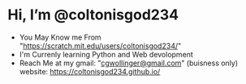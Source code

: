 # Hi, I’m @coltonisgod234
- You May Know me From "https://scratch.mit.edu/users/coltonisgod234/"
- I'm Currenly learning Python and Web devolopment
- Reach Me at my gmail: "cgwollinger@gmail.com" (buisness only)
website: https://coltonisgod234.github.io/
<!---
coltonisgod234/coltonisgod234 is a ✨ special ✨ repository because its `README.md` (this file) appears on your GitHub profile.
You can click the Preview link to take a look at your changes.
--->
